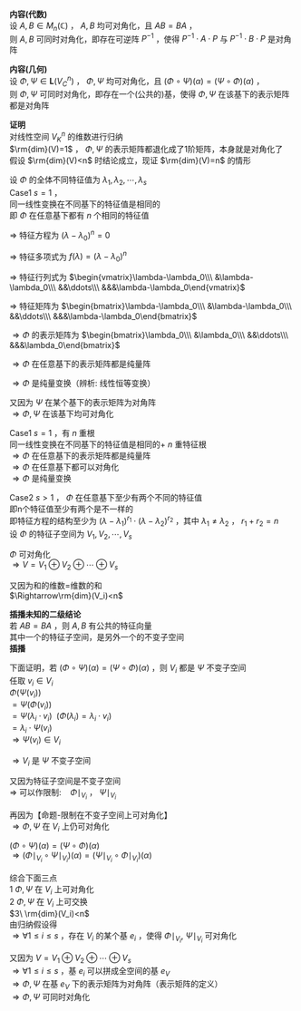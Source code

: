 **内容(代数)**  
设 $A,B\in M_n(\mathbb{C})$ ， $A,B$ 均可对角化，且 $AB=BA$ ，  
则 $A,B$ 可同时对角化，即存在可逆阵 $P^{-1}$ ，使得 $P^{-1}\cdot A\cdot P$ 与 $P^{-1}\cdot B\cdot P$ 是对角阵  
  
**内容(几何)**  
设 $\Phi,\Psi\in\mathbf{L}(V_C^n)$ ， $\Phi,\Psi$ 均可对角化，且 $(\Phi\circ\Psi)(\alpha)=(\Psi\circ\Phi)(\alpha)$ ，  
则 $\Phi,\Psi$ 可同时对角化，即存在一个(公共的)基，使得 $\Phi,\Psi$ 在该基下的表示矩阵都是对角阵  
  
**证明**  
对线性空间 $V_K^n$ 的维数进行归纳  
 $\rm{dim}(V)=1$ ， $\Phi,\Psi$ 的表示矩阵都退化成了1阶矩阵，本身就是对角化了  
假设 $\rm{dim}(V)<n$ 时结论成立，现证 $\rm{dim}(V)=n$ 的情形  
  
设 $\Phi$ 的全体不同特征值为 $\lambda_1,\lambda_2,\cdots,\lambda_s$   
Case1  $s=1$ ，  
同一线性变换在不同基下的特征值是相同的  
即 $\Phi$ 在任意基下都有 $n$ 个相同的特征值  
  
 $\Rightarrow$ 特征方程为 $(\lambda-\lambda_0)^n=0$   
  
 $\Rightarrow$ 特征多项式为 $f(\lambda)=(\lambda-\lambda_0)^n$   
  
 $\Rightarrow$ 特征行列式为 $\begin{vmatrix}\lambda-\lambda_0\\\ &\lambda-\lambda_0\\\ &&\ddots\\\ &&&\lambda-\lambda_0\end{vmatrix}$   
  
 $\Rightarrow$ 特征矩阵为 $\begin{bmatrix}\lambda-\lambda_0\\\ &\lambda-\lambda_0\\\ &&\ddots\\\ &&&\lambda-\lambda_0\end{bmatrix}$   
  
 $\Rightarrow\Phi$ 的表示矩阵为 $\begin{bmatrix}\lambda_0\\\ &\lambda_0\\\ &&\ddots\\\ &&&\lambda_0\end{bmatrix}$   
  
 $\Rightarrow\Phi$ 在任意基下的表示矩阵都是纯量阵  
  
 $\Rightarrow \Phi$ 是纯量变换（辨析: 线性恒等变换）  
  
又因为 $\Psi$ 在某个基下的表示矩阵为对角阵  
 $\Rightarrow\Phi,\Psi$ 在该基下均可对角化  
  
Case1  $s=1$ ，有 $n$ 重根  
同一线性变换在不同基下的特征值是相同的+ $n$ 重特征根  
 $\Rightarrow\Phi$ 在任意基下的表示矩阵都是纯量阵  
 $\Rightarrow\Phi$ 在任意基下都可以对角化  
 $\Rightarrow\Phi$ 是纯量变换  
  
Case2  $s>1$ ， $\Phi$ 在任意基下至少有两个不同的特征值  
即n个特征值至少有两个是不一样的  
即特征方程的结构至少为 $(\lambda-\lambda_1)^{r_1}  
\cdot(\lambda-\lambda_2)^{r_2}$ ，其中 $\lambda_1\neq\lambda_2$ ， $r_1+r_2=n$   
设 $\Phi$ 的特征子空间为 $V_1,V_2,\cdots,V_s$   
  
 $\Phi$ 可对角化  
 $\Rightarrow V=V_1\oplus V_2\oplus\cdots\oplus V_s$   
  
又因为和的维数=维数的和  
 $\Rightarrow\rm{dim}(V_i)<n$   
  
**插播未知的二级结论**  
若 $AB=BA$ ，则 $A,B$ 有公共的特征向量  
其中一个的特征子空间，是另外一个的不变子空间  
**插播**  
  
下面证明，若 $(\Phi\circ\Psi)(\alpha)=(\Psi\circ\Phi)(\alpha)$ ，则 $V_i$ 都是 $\Psi$ 不变子空间  
任取 $v_i\in V_i$   
 $\Phi(\Psi(v_i))$   
 $=\Psi(\Phi(v_i))$   
 $=\Psi(\lambda_i\cdot v_i)\enspace(\Phi(\lambda_i)=\lambda_i\cdot v_i)$   
 $=\lambda_i\cdot\Psi(v_i)$   
 $\Rightarrow \Psi(v_i)\in V_i$   
  
 $\Rightarrow V_i$ 是 $\Psi$ 不变子空间  
  
又因为特征子空间是不变子空间  
 $\Rightarrow$ 可以作限制: $\enspace$   $\Phi\mid_{V_i}$ ， $\Psi\mid_{V_i}$   
  
再因为【命题-限制在不变子空间上可对角化】  
 $\Rightarrow\Phi, \Psi$ 在 $V_i$ 上仍可对角化  
  
 $(\Phi\circ\Psi)(\alpha)=(\Psi\circ\Phi)(\alpha)$   
 $\Rightarrow(\Phi\mid_{V_i}\circ\Psi\mid_{V_i})(\alpha)=(\Psi\mid_{V_i}\circ\Phi\mid_{V_i})(\alpha)$   
  
综合下面三点  
 $1\ \Phi, \Psi$ 在 $V_i$ 上可对角化  
 $2\ \Phi, \Psi$ 在 $V_i$ 上可交换  
 $3\ \rm{dim}(V_i)<n$   
由归纳假设得  
 $\Rightarrow\forall 1\le i\le s$ ，存在 $V_i$ 的某个基 $e_i$ ，使得 $\Phi\mid_{V_i},\ \Psi\mid_{V_i}$ 可对角化  
  
又因为 $V=V_1\oplus V_2\oplus\cdots\oplus V_s$   
 $\Rightarrow\forall 1\le i\le s$ ，基 $e_i$ 可以拼成全空间的基 $e_V$   
 $\Rightarrow\Phi,\Psi$ 在基 $e_V$ 下的表示矩阵为对角阵（表示矩阵的定义）  
 $\Rightarrow\Phi,\Psi$ 可同时对角化  
